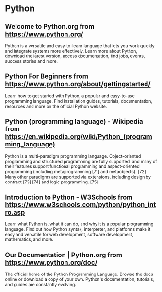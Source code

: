 # Python
## Welcome to Python.org from https://www.python.org/
Python is a versatile and easy-to-learn language that lets you work quickly and integrate systems more effectively. Learn more about Python, download the latest version, access documentation, find jobs, events, success stories and more.
## Python For Beginners from https://www.python.org/about/gettingstarted/
Learn how to get started with Python, a popular and easy-to-use programming language. Find installation guides, tutorials, documentation, resources and more on the official Python website.
## Python (programming language) - Wikipedia from https://en.wikipedia.org/wiki/Python_(programming_language)
Python is a multi-paradigm programming language. Object-oriented programming and structured programming are fully supported, and many of their features support functional programming and aspect-oriented programming (including metaprogramming [71] and metaobjects). [72] Many other paradigms are supported via extensions, including design by contract [73] [74] and logic programming. [75]
## Introduction to Python - W3Schools from https://www.w3schools.com/python/python_intro.asp
Learn what Python is, what it can do, and why it is a popular programming language. Find out how Python syntax, interpreter, and platforms make it easy and versatile for web development, software development, mathematics, and more.
## Our Documentation | Python.org from https://www.python.org/doc/
The official home of the Python Programming Language. Browse the docs online or download a copy of your own. Python's documentation, tutorials, and guides are constantly evolving.
